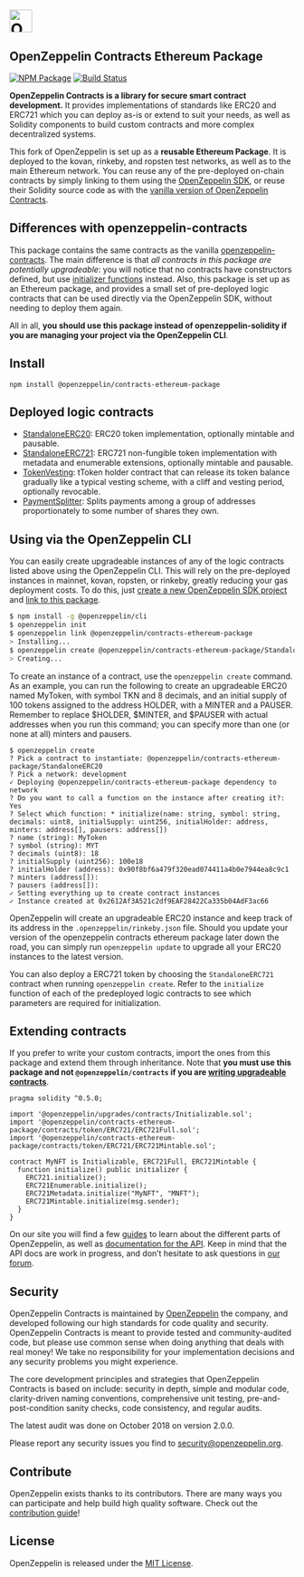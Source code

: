 # <img src="logo.png" alt="OpenZeppelin" height="40px">

## OpenZeppelin Contracts Ethereum Package

[![NPM Package](https://img.shields.io/npm/v/@openzeppelin/contracts-ethereum-package.svg)](https://www.npmjs.org/package/@openzeppelin/contracts-ethereum-package)
[![Build Status](https://circleci.com/gh/OpenZeppelin/openzeppelin-contracts-ethereum-package.svg?style=shield)](https://circleci.com/gh/OpenZeppelin/openzeppelin-contracts-ethereum-package)

**OpenZeppelin Contracts is a library for secure smart contract development.** It provides implementations of standards like ERC20 and ERC721 which you can deploy as-is or extend to suit your needs, as well as Solidity components to build custom contracts and more complex decentralized systems.

This fork of OpenZeppelin is set up as a **reusable Ethereum Package**. It is deployed to the kovan, rinkeby, and ropsten test networks, as well as to the main Ethereum network. You can reuse any of the pre-deployed on-chain contracts by simply linking to them using the [OpenZeppelin SDK](https://github.com/openzeppelin/openzeppelin-sdk), or reuse their Solidity source code as with the [vanilla version of OpenZeppelin Contracts](https://github.com/OpenZeppelin/openzeppelin-contracts).

## Differences with openzeppelin-contracts

This package contains the same contracts as the vanilla [openzeppelin-contracts](https://github.com/openZeppelin/openzeppelin-contracts). The main difference is that _all contracts in this package are potentially upgradeable_: you will notice that no contracts have constructors defined, but use [initializer functions](https://docs.zeppelinos.org/docs/writing_contracts.html#initializers) instead. Also, this package is set up as an Ethereum package, and provides a small set of pre-deployed logic contracts that can be used directly via the OpenZeppelin SDK, without needing to deploy them again.

All in all, **you should use this package instead of openzeppelin-solidity if you are managing your project via the OpenZeppelin CLI**.

## Install

```
npm install @openzeppelin/contracts-ethereum-package
```

## Deployed logic contracts

- [StandaloneERC20](contracts/token/ERC20/StandaloneERC20.sol): ERC20 token implementation, optionally mintable and pausable.
- [StandaloneERC721](contracts/token/ERC721/StandaloneERC721.sol): ERC721 non-fungible token implementation with metadata and enumerable extensions, optionally mintable and pausable.
- [TokenVesting](contracts/drafts/TokenVesting.sol): tToken holder contract that can release its token balance gradually like a typical vesting scheme, with a cliff and vesting period, optionally revocable.
- [PaymentSplitter](contracts/payment/PaymentSplitter.sol): Splits payments among a group of addresses proportionately to some number of shares they own.

## Using via the OpenZeppelin CLI

You can easily create upgradeable instances of any of the logic contracts listed above using the OpenZeppelin CLI. This will rely on the pre-deployed instances in mainnet, kovan, ropsten, or rinkeby, greatly reducing your gas deployment costs. To do this, just [create a new OpenZeppelin SDK project](https://docs.zeppelinos.org/docs/deploying.html) and [link to this package](https://docs.zeppelinos.org/docs/linking.html).

```bash
$ npm install -g @openzeppelin/cli
$ openzeppelin init
$ openzeppelin link @openzeppelin/contracts-ethereum-package
> Installing...
$ openzeppelin create @openzeppelin/contracts-ethereum-package/StandaloneERC20
> Creating...
```

To create an instance of a contract, use the `openzeppelin create` command. As an example, you can run the following to create an upgradeable ERC20 named MyToken, with symbol TKN and 8 decimals, and an initial supply of 100 tokens assigned to the address HOLDER, with a MINTER and a PAUSER. Remember to replace $HOLDER, $MINTER, and $PAUSER with actual addresses when you run this command; you can specify more than one (or none at all) minters and pausers.

```
$ openzeppelin create
? Pick a contract to instantiate: @openzeppelin/contracts-ethereum-package/StandaloneERC20
? Pick a network: development
✓ Deploying @openzeppelin/contracts-ethereum-package dependency to network
? Do you want to call a function on the instance after creating it?: Yes
? Select which function: * initialize(name: string, symbol: string, decimals: uint8, initialSupply: uint256, initialHolder: address, minters: address[], pausers: address[])
? name (string): MyToken
? symbol (string): MYT
? decimals (uint8): 18
? initialSupply (uint256): 100e18
? initialHolder (address): 0x90f8bf6a479f320ead074411a4b0e7944ea8c9c1
? minters (address[]):
? pausers (address[]):
✓ Setting everything up to create contract instances
✓ Instance created at 0x2612Af3A521c2df9EAF28422Ca335b04AdF3ac66
```

OpenZeppelin will create an upgradeable ERC20 instance and keep track of its address in the `.openzeppelin/rinkeby.json` file. Should you update your version of the openzeppelin contracts ethereum package later down the road, you can simply run `openzeppelin update` to upgrade all your ERC20 instances to the latest version.

You can also deploy a ERC721 token by choosing the `StandaloneERC721` contract when running `openzeppelin create`. Refer to the `initialize` function of each of the predeployed logic contracts to see which parameters are required for initialization.

## Extending contracts

If you prefer to write your custom contracts, import the ones from this package and extend them through inheritance. Note that **you must use this package and not `@openzeppelin/contracts` if you are [writing upgradeable contracts](https://docs.zeppelinos.org/docs/writing_contracts.html)**.

```solidity
pragma solidity ^0.5.0;

import '@openzeppelin/upgrades/contracts/Initializable.sol';
import '@openzeppelin/contracts-ethereum-package/contracts/token/ERC721/ERC721Full.sol';
import '@openzeppelin/contracts-ethereum-package/contracts/token/ERC721/ERC721Mintable.sol';

contract MyNFT is Initializable, ERC721Full, ERC721Mintable {
  function initialize() public initializer {
    ERC721.initialize();
    ERC721Enumerable.initialize();
    ERC721Metadata.initialize("MyNFT", "MNFT");
    ERC721Mintable.initialize(msg.sender);
  }
}
```

On our site you will find a few [guides] to learn about the different parts of OpenZeppelin, as well as [documentation for the API][API docs]. Keep in mind that the API docs are work in progress, and don’t hesitate to ask questions in [our forum][forum].

## Security

OpenZeppelin Contracts is maintained by [OpenZeppelin](https://openzeppelin.com) the company, and developed following our high standards for code quality and security. OpenZeppelin Contracts is meant to provide tested and community-audited code, but please use common sense when doing anything that deals with real money! We take no responsibility for your implementation decisions and any security problems you might experience.

The core development principles and strategies that OpenZeppelin Contracts is based on include: security in depth, simple and modular code, clarity-driven naming conventions, comprehensive unit testing, pre-and-post-condition sanity checks, code consistency, and regular audits.

The latest audit was done on October 2018 on version 2.0.0.

Please report any security issues you find to security@openzeppelin.org.

## Contribute

OpenZeppelin exists thanks to its contributors. There are many ways you can participate and help build high quality software. Check out the [contribution guide]!

## License

OpenZeppelin is released under the [MIT License](LICENSE).

[API docs]: https://docs.openzeppelin.org/v2.8.0/api/token/erc20
[guides]: https://docs.openzeppelin.org/v2.8.0/get-started
[forum]: https://forum.zeppelin.solutions
[Zeppelin]: https://zeppelin.solutions
[contribution guide]: CONTRIBUTING.md
